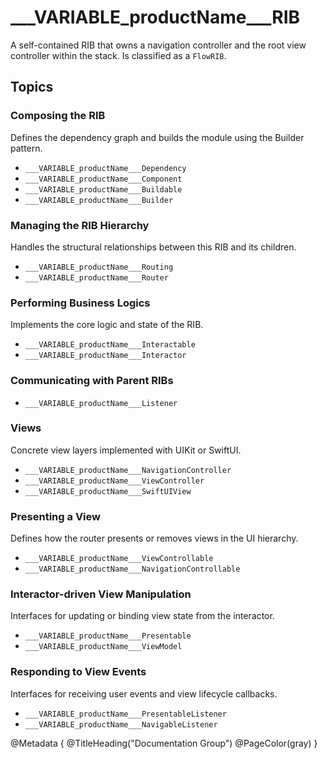 # ___VARIABLE_productName___RIB
A self-contained RIB that owns a navigation controller and the root view controller within the stack. Is classified as a `FlowRIB`.

## Topics
### Composing the RIB
Defines the dependency graph and builds the module using the Builder pattern.
- ``___VARIABLE_productName___Dependency``
- ``___VARIABLE_productName___Component``
- ``___VARIABLE_productName___Buildable``
- ``___VARIABLE_productName___Builder``

### Managing the RIB Hierarchy
Handles the structural relationships between this RIB and its children.
- ``___VARIABLE_productName___Routing``
- ``___VARIABLE_productName___Router``

### Performing Business Logics
Implements the core logic and state of the RIB.
- ``___VARIABLE_productName___Interactable``
- ``___VARIABLE_productName___Interactor``

### Communicating with Parent RIBs
- ``___VARIABLE_productName___Listener``

### Views
Concrete view layers implemented with UIKit or SwiftUI.
- ``___VARIABLE_productName___NavigationController``
- ``___VARIABLE_productName___ViewController``
- ``___VARIABLE_productName___SwiftUIView``

### Presenting a View
Defines how the router presents or removes views in the UI hierarchy.
- ``___VARIABLE_productName___ViewControllable``
- ``___VARIABLE_productName___NavigationControllable``

### Interactor-driven View Manipulation
Interfaces for updating or binding view state from the interactor.
- ``___VARIABLE_productName___Presentable``
- ``___VARIABLE_productName___ViewModel``

### Responding to View Events
Interfaces for receiving user events and view lifecycle callbacks.
- ``___VARIABLE_productName___PresentableListener``
- ``___VARIABLE_productName___NavigableListener``

@Metadata {
    @TitleHeading("Documentation Group")
    @PageColor(gray)
}
